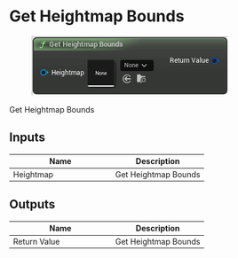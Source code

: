 # Get Heightmap Bounds

<div align="left" data-full-width="false"><figure><img src="../../../api/Heightmap/Get_Heightmap_Bounds.png" alt=""><figcaption></figcaption></figure></div>

Get Heightmap Bounds

## Inputs

<table><thead><tr><th width="170">Name</th><th>Description</th></tr></thead><tbody><tr><td>Heightmap</td><td>Get Heightmap Bounds</td></tr></tbody></table>

## Outputs

<table><thead><tr><th width="170">Name</th><th>Description</th></tr></thead><tbody><tr><td>Return Value</td><td>Get Heightmap Bounds</td></tr></tbody></table>
